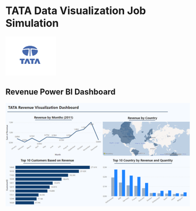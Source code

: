 # TATA Data Visualization Job Simulation
![Alt text](https://github.com/GhaydaMal/TATA_DataVisualization_Job_Simulation/blob/main/TATA_Logo.PNG)

## Revenue Power BI Dashboard 
![Alt text](https://github.com/GhaydaMal/TATA_DataVisualization_Job_Simulation/blob/main/Tata_Dashboard.png)

